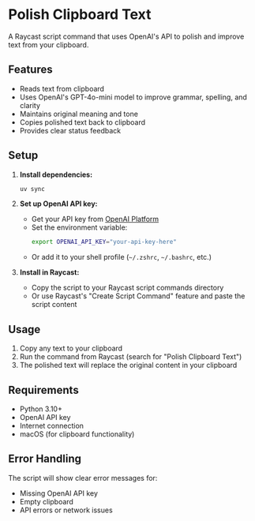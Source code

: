 # Polish Clipboard Text

A Raycast script command that uses OpenAI's API to polish and improve text from your clipboard.

## Features

- Reads text from clipboard
- Uses OpenAI's GPT-4o-mini model to improve grammar, spelling, and clarity
- Maintains original meaning and tone
- Copies polished text back to clipboard
- Provides clear status feedback

## Setup

1. **Install dependencies:**
   ```bash
   uv sync
   ```

2. **Set up OpenAI API key:**
   - Get your API key from [OpenAI Platform](https://platform.openai.com/account/api-keys)
   - Set the environment variable:
     ```bash
     export OPENAI_API_KEY="your-api-key-here"
     ```
   - Or add it to your shell profile (`~/.zshrc`, `~/.bashrc`, etc.)

3. **Install in Raycast:**
   - Copy the script to your Raycast script commands directory
   - Or use Raycast's "Create Script Command" feature and paste the script content

## Usage

1. Copy any text to your clipboard
2. Run the command from Raycast (search for "Polish Clipboard Text")
3. The polished text will replace the original content in your clipboard

## Requirements

- Python 3.10+
- OpenAI API key
- Internet connection
- macOS (for clipboard functionality)

## Error Handling

The script will show clear error messages for:
- Missing OpenAI API key
- Empty clipboard
- API errors or network issues